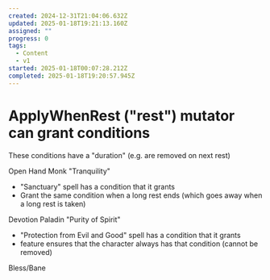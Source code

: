```yaml
---
created: 2024-12-31T21:04:06.632Z
updated: 2025-01-18T19:21:13.160Z
assigned: ""
progress: 0
tags:
  - Content
  - v1
started: 2025-01-18T00:07:28.212Z
completed: 2025-01-18T19:20:57.945Z
---
```


# ApplyWhenRest ("rest") mutator can grant conditions

These conditions have a "duration" (e.g. are removed on next rest)

Open Hand Monk "Tranquility"
- "Sanctuary" spell has a condition that it grants
- Grant the same condition when a long rest ends (which goes away when a long rest is taken)

Devotion Paladin "Purity of Spirit"
- "Protection from Evil and Good" spell has a condition that it grants
- feature ensures that the character always has that condition (cannot be removed)

Bless/Bane
